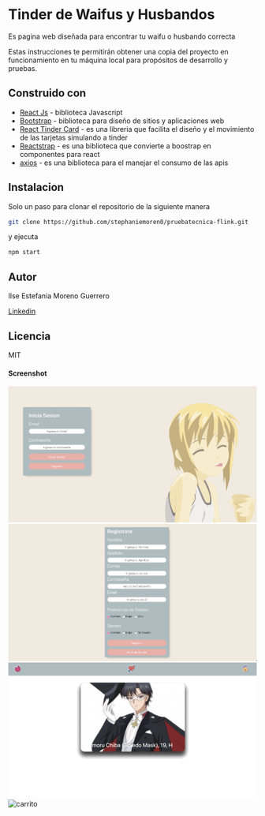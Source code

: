 # Tinder de Waifus y Husbandos

 Es pagina web diseñada para encontrar tu waifu o husbando correcta

Estas instrucciones te permitirán obtener una copia del proyecto en funcionamiento en tu
máquina local para propósitos de desarrollo y pruebas.


## Construido con

- [React Js](https://es.reactjs.org/) - biblioteca Javascript
- [Bootstrap](https://getbootstrap.com/) - biblioteca para diseño de sitios y aplicaciones web
- [React Tinder Card](https://www.npmjs.com/package/react-tinder-card) - es una libreria que facilita el diseño y el movimiento de las tarjetas simulando a tinder 
- [Reactstrap](https://6-4-0--reactstrap.netlify.app/) - es una biblioteca que convierte a boostrap en componentes para react
- [axios](https://github.com/axios/axios) - es una biblioteca para el manejar el consumo de las apis


## Instalacion
Solo un paso para clonar el repositorio de la siguiente manera

```sh
git clone https://github.com/stephaniemoren0/pruebatecnica-flink.git
```

y ejecuta

```sh
npm start
```


## Autor

Ilse Estefania Moreno Guerrero

[Linkedin](https://www.linkedin.com/in/ilse-estefania-moreno-guerrero)


## Licencia

MIT

#### Screenshot

![Inicio de sesion](https://raw.githubusercontent.com/stephaniemoren0/pruebatecnica-flink/master/captura1.jpeg)
![articulo en categoria](https://raw.githubusercontent.com/stephaniemoren0/pruebatecnica-flink/master/capturaregistro.jpeg)
![candidatos](https://raw.githubusercontent.com/stephaniemoren0/pruebatecnica-flink/master/todos.jpeg) 
![carrito](https://raw.githubusercontent.com/stephaniemoren0/pruebatecnica-flink/master/match.jpeg)
